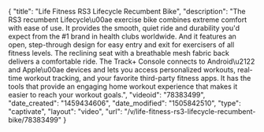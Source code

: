 {
    "title": "Life Fitness RS3 Lifecycle Recumbent Bike",
    "description": "The RS3 recumbent Lifecycle\u00ae exercise bike combines extreme comfort with ease of use. It provides the smooth, quiet ride and durability you'd expect from the #1 brand in health clubs worldwide. And it features an open, step-through design for easy entry and exit for exercisers of all fitness levels. The reclining seat with a breathable mesh fabric back delivers a comfortable ride. The Track+ Console connects to Android\u2122 and Apple\u00ae devices and lets you access personalized workouts, real-time workout tracking, and your favorite third-party fitness apps. It has the tools that provide an engaging home workout experience that makes it easier to reach your workout goals.",
    "videoid": "78383499",
    "date_created": "1459434606",
    "date_modified": "1505842510",
    "type": "captivate",
    "layout": "video",
    "url": "\/v\/life-fitness-rs3-lifecycle-recumbent-bike\/78383499"
}